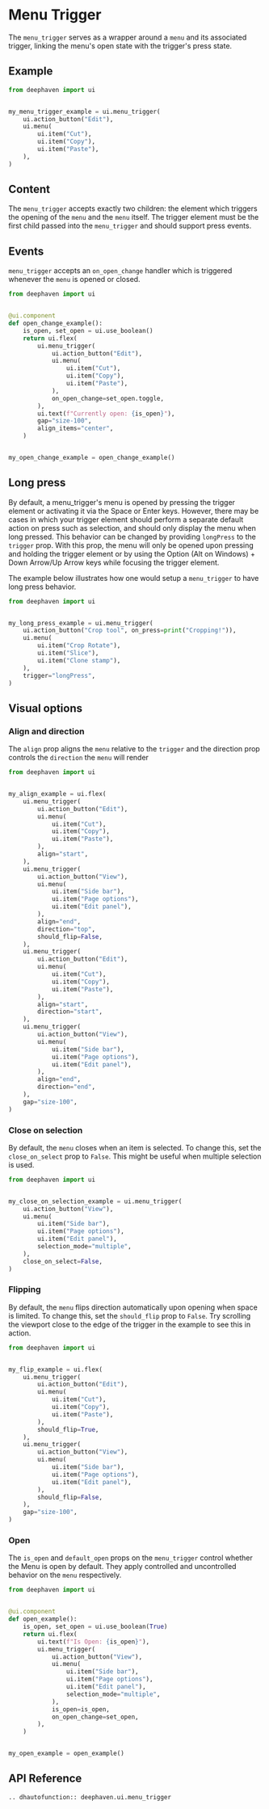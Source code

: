 # Menu Trigger

The `menu_trigger` serves as a wrapper around a `menu` and its associated trigger, linking the menu's open state with the trigger's press state.

## Example

```python
from deephaven import ui


my_menu_trigger_example = ui.menu_trigger(
    ui.action_button("Edit"),
    ui.menu(
        ui.item("Cut"),
        ui.item("Copy"),
        ui.item("Paste"),
    ),
)
```

## Content

The `menu_trigger` accepts exactly two children: the element which triggers the opening of the `menu` and the `menu` itself. The trigger element must be the first child passed into the `menu_trigger` and should support press events.

## Events

`menu_trigger` accepts an `on_open_change` handler which is triggered whenever the `menu` is opened or closed.

```python
from deephaven import ui


@ui.component
def open_change_example():
    is_open, set_open = ui.use_boolean()
    return ui.flex(
        ui.menu_trigger(
            ui.action_button("Edit"),
            ui.menu(
                ui.item("Cut"),
                ui.item("Copy"),
                ui.item("Paste"),
            ),
            on_open_change=set_open.toggle,
        ),
        ui.text(f"Currently open: {is_open}"),
        gap="size-100",
        align_items="center",
    )


my_open_change_example = open_change_example()
```

## Long press

By default, a menu_trigger's menu is opened by pressing the trigger element or activating it via the Space or Enter keys. However, there may be cases in which your trigger element should perform a separate default action on press such as selection, and should only display the menu when long pressed. This behavior can be changed by providing `longPress` to the `trigger` prop. With this prop, the menu will only be opened upon pressing and holding the trigger element or by using the Option (Alt on Windows) + Down Arrow/Up Arrow keys while focusing the trigger element.

The example below illustrates how one would setup a `menu_trigger` to have long press behavior.

```python
from deephaven import ui


my_long_press_example = ui.menu_trigger(
    ui.action_button("Crop tool", on_press=print("Cropping!")),
    ui.menu(
        ui.item("Crop Rotate"),
        ui.item("Slice"),
        ui.item("Clone stamp"),
    ),
    trigger="longPress",
)
```

## Visual options

### Align and direction

The `align` prop aligns the `menu` relative to the `trigger` and the direction prop controls the `direction` the `menu` will render

```python
from deephaven import ui


my_align_example = ui.flex(
    ui.menu_trigger(
        ui.action_button("Edit"),
        ui.menu(
            ui.item("Cut"),
            ui.item("Copy"),
            ui.item("Paste"),
        ),
        align="start",
    ),
    ui.menu_trigger(
        ui.action_button("View"),
        ui.menu(
            ui.item("Side bar"),
            ui.item("Page options"),
            ui.item("Edit panel"),
        ),
        align="end",
        direction="top",
        should_flip=False,
    ),
    ui.menu_trigger(
        ui.action_button("Edit"),
        ui.menu(
            ui.item("Cut"),
            ui.item("Copy"),
            ui.item("Paste"),
        ),
        align="start",
        direction="start",
    ),
    ui.menu_trigger(
        ui.action_button("View"),
        ui.menu(
            ui.item("Side bar"),
            ui.item("Page options"),
            ui.item("Edit panel"),
        ),
        align="end",
        direction="end",
    ),
    gap="size-100",
)
```

### Close on selection

By default, the `menu` closes when an item is selected. To change this, set the `close_on_select` prop to `False`. This might be useful when multiple selection is used.

```python
from deephaven import ui


my_close_on_selection_example = ui.menu_trigger(
    ui.action_button("View"),
    ui.menu(
        ui.item("Side bar"),
        ui.item("Page options"),
        ui.item("Edit panel"),
        selection_mode="multiple",
    ),
    close_on_select=False,
)
```

### Flipping

By default, the `menu` flips direction automatically upon opening when space is limited. To change this, set the `should_flip` prop to `False`. Try scrolling the viewport close to the edge of the trigger in the example to see this in action.

```python
from deephaven import ui


my_flip_example = ui.flex(
    ui.menu_trigger(
        ui.action_button("Edit"),
        ui.menu(
            ui.item("Cut"),
            ui.item("Copy"),
            ui.item("Paste"),
        ),
        should_flip=True,
    ),
    ui.menu_trigger(
        ui.action_button("View"),
        ui.menu(
            ui.item("Side bar"),
            ui.item("Page options"),
            ui.item("Edit panel"),
        ),
        should_flip=False,
    ),
    gap="size-100",
)
```

### Open

The `is_open` and `default_open` props on the `menu_trigger` control whether the Menu is open by default. They apply controlled and uncontrolled behavior on the `menu` respectively.

```python
from deephaven import ui


@ui.component
def open_example():
    is_open, set_open = ui.use_boolean(True)
    return ui.flex(
        ui.text(f"Is Open: {is_open}"),
        ui.menu_trigger(
            ui.action_button("View"),
            ui.menu(
                ui.item("Side bar"),
                ui.item("Page options"),
                ui.item("Edit panel"),
                selection_mode="multiple",
            ),
            is_open=is_open,
            on_open_change=set_open,
        ),
    )


my_open_example = open_example()
```

## API Reference

```{eval-rst}
.. dhautofunction:: deephaven.ui.menu_trigger
```
